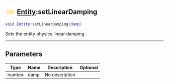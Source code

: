 ## <img src="../../.gitbook/assets/shared.png" width="32" height="32" /> [Entity](../entity/README.md):setLinearDamping

```lua
void Entity:setLinearDamping(damp)
```

Sets the entity physics linear damping

-----------------
## Parameters

| Type   | Name | Description | Optional |
| ------ | ---- | ----------- | -------: |
| number | damp | No description |  |
